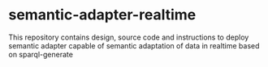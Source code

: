 # semantic-adapter-realtime
This repository contains design, source code and instructions to deploy semantic adapter capable of semantic adaptation of data in realtime based on sparql-generate
